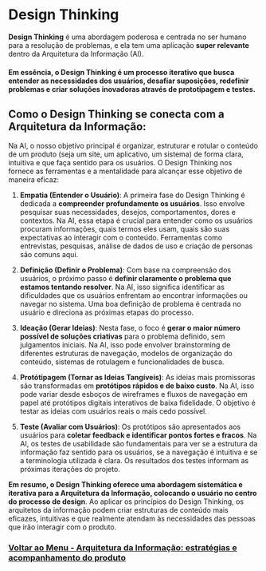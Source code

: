# Design Thinking

**Design Thinking** é uma abordagem poderosa e centrada no ser humano para a resolução de problemas, e ela tem uma aplicação **super relevante** dentro da Arquitetura da Informação (AI).

#### Em essência, o Design Thinking é um processo iterativo que busca entender as necessidades dos usuários, desafiar suposições, redefinir problemas e criar soluções inovadoras através de prototipagem e testes.

## Como o Design Thinking se conecta com a Arquitetura da Informação:

Na AI, o nosso objetivo principal é organizar, estruturar e rotular o conteúdo de um produto (seja um site, um aplicativo, um sistema) de forma clara, intuitiva e que faça sentido para os usuários. O Design Thinking nos fornece as ferramentas e a mentalidade para alcançar esse objetivo de maneira eficaz:

1. **Empatia (Entender o Usuário)**: A primeira fase do Design Thinking é dedicada a **compreender profundamente os usuários**. Isso envolve pesquisar suas necessidades, desejos, comportamentos, dores e contextos. Na AI, essa etapa é crucial para entender como os usuários procuram informações, quais termos eles usam, quais são suas expectativas ao interagir com o conteúdo. Ferramentas como entrevistas, pesquisas, análise de dados de uso e criação de personas são comuns aqui.

2. **Definição (Definir o Problema)**: Com base na compreensão dos usuários, o próximo passo é **definir claramente o problema que estamos tentando resolver**. Na AI, isso significa identificar as dificuldades que os usuários enfrentam ao encontrar informações ou navegar no sistema. Uma boa definição de problema é centrada no usuário e direciona as próximas etapas do processo.

3. **Ideação (Gerar Ideias)**: Nesta fase, o foco é **gerar o maior número possível de soluções criativas** para o problema definido, sem julgamentos iniciais. Na AI, isso pode envolver brainstorming de diferentes estruturas de navegação, modelos de organização do conteúdo, sistemas de rotulagem e funcionalidades de busca.

4. **Protótipagem (Tornar as Ideias Tangíveis)**: As ideias mais promissoras são transformadas em **protótipos rápidos e de baixo custo**. Na AI, isso pode variar desde esboços de wireframes e fluxos de navegação em papel até protótipos digitais interativos de baixa fidelidade. O objetivo é testar as ideias com usuários reais o mais cedo possível.

5. **Teste (Avaliar com Usuários)**: Os protótipos são apresentados aos usuários para **coletar feedback e identificar pontos fortes e fracos**. Na AI, os testes de usabilidade são fundamentais para ver se a estrutura da informação faz sentido para os usuários, se a navegação é intuitiva e se a terminologia utilizada é clara. Os resultados dos testes informam as próximas iterações do projeto.

**Em resumo, o Design Thinking oferece uma abordagem sistemática e iterativa para a Arquitetura da Informação, colocando o usuário no centro do processo de design**. Ao aplicar os princípios do Design Thinking, os arquitetos da informação podem criar estruturas de conteúdo mais eficazes, intuitivas e que realmente atendam às necessidades das pessoas que irão interagir com o produto.

### [Voltar ao Menu - Arquitetura da Informação: estratégias e acompanhamento do produto](../menu.md)
